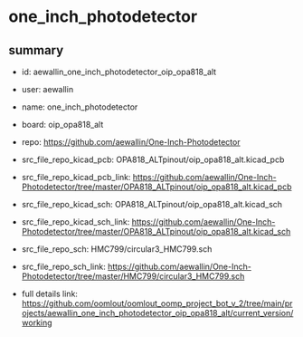 # one_inch_photodetector
 
## summary 
* id: aewallin_one_inch_photodetector_oip_opa818_alt
* user: aewallin
* name: one_inch_photodetector
* board: oip_opa818_alt
* repo: https://github.com/aewallin/One-Inch-Photodetector
* src_file_repo_kicad_pcb: OPA818_ALTpinout/oip_opa818_alt.kicad_pcb
* src_file_repo_kicad_pcb_link: https://github.com/aewallin/One-Inch-Photodetector/tree/master/OPA818_ALTpinout/oip_opa818_alt.kicad_pcb
* src_file_repo_kicad_sch: OPA818_ALTpinout/oip_opa818_alt.kicad_sch
* src_file_repo_kicad_sch_link: https://github.com/aewallin/One-Inch-Photodetector/tree/master/OPA818_ALTpinout/oip_opa818_alt.kicad_sch

* src_file_repo_sch: HMC799/circular3_HMC799.sch
* src_file_repo_sch_link: https://github.com/aewallin/One-Inch-Photodetector/tree/master/HMC799/circular3_HMC799.sch
* full details link: https://github.com/oomlout/oomlout_oomp_project_bot_v_2/tree/main/projects/aewallin_one_inch_photodetector_oip_opa818_alt/current_version/working  






